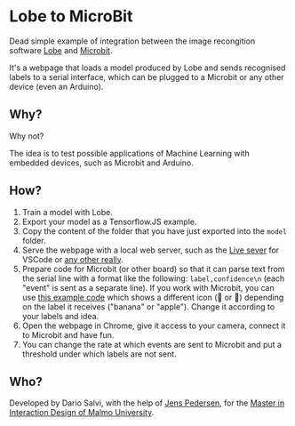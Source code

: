 Lobe to MicroBit
================

Dead simple example of integration between the image recongition software [Lobe](https://www.lobe.ai/) and [Microbit](https://microbit.org/).

It's a webpage that loads a model produced by Lobe and sends recognised labels to a serial interface, which can be plugged to a Microbit or any other device (even an Arduino).

## Why?

Why not?

The idea is to test possible applications of Machine Learning with embedded devices, such as Microbit and Arduino.

## How?

1. Train a model with Lobe.
2. Export your model as a Tensorflow.JS example.
3. Copy the content of the folder that you have just exported into the `model` folder.
4. Serve the webpage with a local web server, such as the [Live sever](https://marketplace.visualstudio.com/items?itemName=ritwickdey.LiveServer) for VSCode or [any other really](https://medium.com/swlh/need-a-local-static-server-here-are-several-options-bbbe77e59a11).
5. Prepare code for Microbit (or other board) so that it can parse text from the serial line with a format like the following: `label,confidence\n` (each "event" is sent as a separate line). If you work with Microbit, you can use [this example code](https://makecode.microbit.org/_LY7X6F8UiV4x) which shows a different icon (🍌 or 🍎) depending on the label it receives ("banana" or "apple"). Change it according to your labels and idea.
6. Open the webpage in Chrome, give it access to your camera, connect it to Microbit and have fun.
7. You can change the rate at which events are sent to Microbit and put a threshold under which labels are not sent.

## Who?

Developed by Dario Salvi, with the help of [Jens Pedersen](https://github.com/ixd-teaching/), for the [Master in Interaction Design of Malmo University](https://mau.se/en/study-education/programme/taind/).
